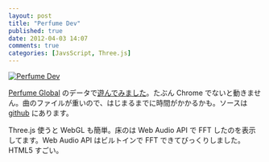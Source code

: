 ```yaml
---
layout: post
title: "Perfume Dev"
published: true
date: 2012-04-03 14:07
comments: true
categories: [JavsScript, Three.js]
---
```


[![Perfume Dev](https://farm8.staticflickr.com/7193/6894949804_fae1a1bc62_c.jpg)](/works/perfume_dev/stick_people/)

[Perfume Global](https://www.perfume-global.com/) のデータで[遊んでみました](/works/perfume_dev/stick_people/)。たぶん Chrome でないと動きません。曲のファイルが重いので、はじまるまでに時間がかかるかも。ソースは [github](https://github.com/shuhei/perfume_dev) にあります。

Three.js 使うと WebGL も簡単。床のは Web Audio API で FFT したのを表示してます。Web Audio API はビルトインで FFT できてびっくりしました。HTML5 すごい。
